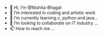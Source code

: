 - 👋 Hi, I’m @Nishita-Bhagat
- 👀 I’m interested in coding and artistic work
- 🌱 I’m currently learning c, python and java...
- 💞️ I’m looking to collaborate on IT industry ...
- 📫 How to reach me ...

<!---
Nishita-Bhagat/Nishita-Bhagat is a ✨ special ✨ repository because its `README.md` (this file) appears on your GitHub profile.
You can click the Preview link to take a look at your changes.
--->
